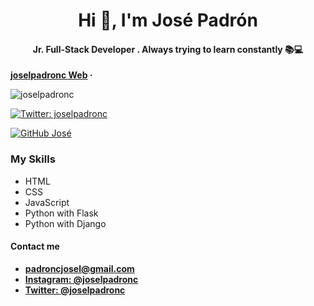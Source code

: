 <h1 align="center">Hi 👋, I'm José Padrón</h1>
<h4 align="center">Jr. Full-Stack Developer . Always trying to learn constantly 📚💻</h4>

<p align="center">
  
 **[joselpadronc Web](https://joselpadronc.github.io/joselpadronc/html/index.html) &middot;**
</p>

<p align="left"> <img src="https://komarev.com/ghpvc/?username=joselpadronc" alt="joselpadronc" /> </p>

  
<p align="center">
  
  [![Twitter: joselpadronc](https://img.shields.io/twitter/follow/joselpadronc?style=social)](https://twitter.com/joselpadronc)
</p>

<p align="center">
  
  [![GitHub José](https://img.shields.io/github/followers/joselpadronc?label=follow&style=social)](https://github.com/joselpadronc)
</p>

### My Skills

- HTML
- CSS
- JavaScript
- Python with Flask
- Python with Django

#### Contact me 
-  **padroncjosel@gmail.com**
-  [**Instagram: @joselpadronc**](http://instagram.com/joselpadronc "Instagram: @joselpadronc")
- [**Twitter: @joselpadronc**](https://twitter.com/joselpadronc "Twitter: @joselpadronc")
